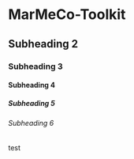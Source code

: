 # MarMeCo-Toolkit

## Subheading 2

### Subheading 3

#### Subheading 4

##### Subheading 5

###### Subheading 6

test
